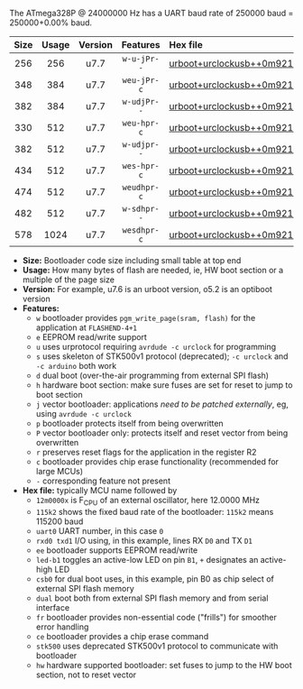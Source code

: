 The ATmega328P @ 24000000 Hz has a UART baud rate of 250000 baud = 250000+0.00% baud.

|Size|Usage|Version|Features|Hex file|
|:-:|:-:|:-:|:-:|:--|
|256|256|u7.7|`w-u-jPr--`|[urboot+urclockusb++0m9216x++++9k6_uart0_rxd0_txd1_led+d5_fr.hex](https://raw.githubusercontent.com/stefanrueger/urboot.hex/main/boards/urclockusb/external_oscillator/fcpu++0m9216_Hz/br++++9k6_bps/urboot+urclockusb++0m9216x++++9k6_uart0_rxd0_txd1_led+d5_fr.hex)|
|348|384|u7.7|`weu-jPr-c`|[urboot+urclockusb++0m9216x++++9k6_uart0_rxd0_txd1_ee_led+d5_fr_ce.hex](https://raw.githubusercontent.com/stefanrueger/urboot.hex/main/boards/urclockusb/external_oscillator/fcpu++0m9216_Hz/br++++9k6_bps/urboot+urclockusb++0m9216x++++9k6_uart0_rxd0_txd1_ee_led+d5_fr_ce.hex)|
|382|384|u7.7|`w-udjPr--`|[urboot+urclockusb++0m9216x++++9k6_uart0_rxd0_txd1_led+d5_csb0_dual.hex](https://raw.githubusercontent.com/stefanrueger/urboot.hex/main/boards/urclockusb/external_oscillator/fcpu++0m9216_Hz/br++++9k6_bps/urboot+urclockusb++0m9216x++++9k6_uart0_rxd0_txd1_led+d5_csb0_dual.hex)|
|330|512|u7.7|`weu-hpr-c`|[urboot+urclockusb++0m9216x++++9k6_uart0_rxd0_txd1_ee_led+d5_fr_ce_hw.hex](https://raw.githubusercontent.com/stefanrueger/urboot.hex/main/boards/urclockusb/external_oscillator/fcpu++0m9216_Hz/br++++9k6_bps/urboot+urclockusb++0m9216x++++9k6_uart0_rxd0_txd1_ee_led+d5_fr_ce_hw.hex)|
|382|512|u7.7|`w-udjpr--`|[urboot+urclockusb++0m9216x++++9k6_uart0_rxd0_txd1_led+d5_csb0_dual_fr.hex](https://raw.githubusercontent.com/stefanrueger/urboot.hex/main/boards/urclockusb/external_oscillator/fcpu++0m9216_Hz/br++++9k6_bps/urboot+urclockusb++0m9216x++++9k6_uart0_rxd0_txd1_led+d5_csb0_dual_fr.hex)|
|434|512|u7.7|`wes-hpr-c`|[urboot+urclockusb++0m9216x++++9k6_uart0_rxd0_txd1_ee_led+d5_fr_ce_stk500_hw.hex](https://raw.githubusercontent.com/stefanrueger/urboot.hex/main/boards/urclockusb/external_oscillator/fcpu++0m9216_Hz/br++++9k6_bps/urboot+urclockusb++0m9216x++++9k6_uart0_rxd0_txd1_ee_led+d5_fr_ce_stk500_hw.hex)|
|474|512|u7.7|`weudhpr-c`|[urboot+urclockusb++0m9216x++++9k6_uart0_rxd0_txd1_ee_led+d5_csb0_dual_fr_ce_hw.hex](https://raw.githubusercontent.com/stefanrueger/urboot.hex/main/boards/urclockusb/external_oscillator/fcpu++0m9216_Hz/br++++9k6_bps/urboot+urclockusb++0m9216x++++9k6_uart0_rxd0_txd1_ee_led+d5_csb0_dual_fr_ce_hw.hex)|
|482|512|u7.7|`w-sdhpr--`|[urboot+urclockusb++0m9216x++++9k6_uart0_rxd0_txd1_led+d5_csb0_dual_fr_stk500_hw.hex](https://raw.githubusercontent.com/stefanrueger/urboot.hex/main/boards/urclockusb/external_oscillator/fcpu++0m9216_Hz/br++++9k6_bps/urboot+urclockusb++0m9216x++++9k6_uart0_rxd0_txd1_led+d5_csb0_dual_fr_stk500_hw.hex)|
|578|1024|u7.7|`wesdhpr-c`|[urboot+urclockusb++0m9216x++++9k6_uart0_rxd0_txd1_ee_led+d5_csb0_dual_fr_ce_stk500_hw.hex](https://raw.githubusercontent.com/stefanrueger/urboot.hex/main/boards/urclockusb/external_oscillator/fcpu++0m9216_Hz/br++++9k6_bps/urboot+urclockusb++0m9216x++++9k6_uart0_rxd0_txd1_ee_led+d5_csb0_dual_fr_ce_stk500_hw.hex)|

- **Size:** Bootloader code size including small table at top end
- **Usage:** How many bytes of flash are needed, ie, HW boot section or a multiple of the page size
- **Version:** For example, u7.6 is an urboot version, o5.2 is an optiboot version
- **Features:**
  + `w` bootloader provides `pgm_write_page(sram, flash)` for the application at `FLASHEND-4+1`
  + `e` EEPROM read/write support
  + `u` uses urprotocol requiring `avrdude -c urclock` for programming
  + `s` uses skeleton of STK500v1 protocol (deprecated); `-c urclock` and `-c arduino` both work
  + `d` dual boot (over-the-air programming from external SPI flash)
  + `h` hardware boot section: make sure fuses are set for reset to jump to boot section
  + `j` vector bootloader: applications *need to be patched externally*, eg, using `avrdude -c urclock`
  + `p` bootloader protects itself from being overwritten
  + `P` vector bootloader only: protects itself and reset vector from being overwritten
  + `r` preserves reset flags for the application in the register R2
  + `c` bootloader provides chip erase functionality (recommended for large MCUs)
  + `-` corresponding feature not present
- **Hex file:** typically MCU name followed by
  + `12m0000x` is F<sub>CPU</sub> of an external oscillator, here 12.0000 MHz
  + `115k2` shows the fixed baud rate of the bootloader: `115k2` means 115200 baud
  + `uart0` UART number, in this case `0`
  + `rxd0 txd1` I/O using, in this example, lines RX `D0` and TX `D1`
  + `ee` bootloader supports EEPROM read/write
  + `led-b1` toggles an active-low LED on pin `B1`, `+` designates an active-high LED
  + `csb0` for dual boot uses, in this example, pin B0 as chip select of external SPI flash memory
  + `dual` boot both from external SPI flash memory and from serial interface
  + `fr` bootloader provides non-essential code ("frills") for smoother error handling
  + `ce` bootloader provides a chip erase command
  + `stk500` uses deprecated STK500v1 protocol to communicate with bootloader
  + `hw` hardware supported bootloader: set fuses to jump to the HW boot section, not to reset vector

